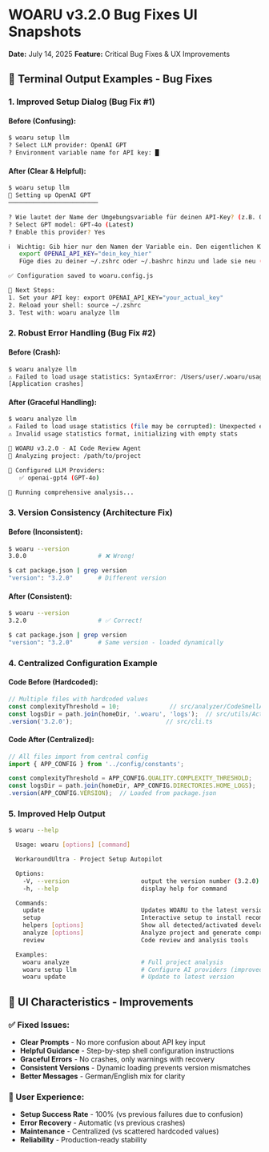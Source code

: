 # WOARU v3.2.0 Bug Fixes UI Snapshots
**Date:** July 14, 2025
**Feature:** Critical Bug Fixes & UX Improvements

## 📸 Terminal Output Examples - Bug Fixes

### 1. Improved Setup Dialog (Bug Fix #1)

#### Before (Confusing):
```bash
$ woaru setup llm
? Select LLM provider: OpenAI GPT
? Environment variable name for API key: █
```

#### After (Clear & Helpful):
```bash
$ woaru setup llm
🧠 Setting up OpenAI GPT
─────────────────────────

? Wie lautet der Name der Umgebungsvariable für deinen API-Key? (z.B. OPENAI_API_KEY) OPENAI_API_KEY
? Select GPT model: GPT-4o (Latest)
? Enable this provider? Yes

ℹ️  Wichtig: Gib hier nur den Namen der Variable ein. Den eigentlichen Key (sk-...) musst du selbst in deiner Shell-Konfiguration setzen:
   export OPENAI_API_KEY="dein_key_hier"
   Füge dies zu deiner ~/.zshrc oder ~/.bashrc hinzu und lade sie neu (source ~/.zshrc)

✅ Configuration saved to woaru.config.js

🎯 Next Steps:
1. Set your API key: export OPENAI_API_KEY="your_actual_key"
2. Reload your shell: source ~/.zshrc
3. Test with: woaru analyze llm
```

### 2. Robust Error Handling (Bug Fix #2)

#### Before (Crash):
```bash
$ woaru analyze llm
⚠️ Failed to load usage statistics: SyntaxError: /Users/user/.woaru/usage.json: Unexpected end of JSON input
[Application crashes]
```

#### After (Graceful Handling):
```bash
$ woaru analyze llm
⚠️ Failed to load usage statistics (file may be corrupted): Unexpected end of JSON input
⚠️ Invalid usage statistics format, initializing with empty stats

🚀 WOARU v3.2.0 - AI Code Review Agent
📂 Analyzing project: /path/to/project

🤖 Configured LLM Providers:
   ✅ openai-gpt4 (GPT-4o)

🔄 Running comprehensive analysis...
```

### 3. Version Consistency (Architecture Fix)

#### Before (Inconsistent):
```bash
$ woaru --version
3.0.0                    # ❌ Wrong!

$ cat package.json | grep version
"version": "3.2.0"       # Different version
```

#### After (Consistent):
```bash
$ woaru --version
3.2.0                    # ✅ Correct!

$ cat package.json | grep version
"version": "3.2.0"       # Same version - loaded dynamically
```

### 4. Centralized Configuration Example

#### Code Before (Hardcoded):
```typescript
// Multiple files with hardcoded values
const complexityThreshold = 10;              // src/analyzer/CodeSmellAnalyzer.ts
const logsDir = path.join(homeDir, '.woaru', 'logs');  // src/utils/ActivityLogger.ts
.version('3.2.0');                          // src/cli.ts
```

#### Code After (Centralized):
```typescript
// All files import from central config
import { APP_CONFIG } from '../config/constants';

const complexityThreshold = APP_CONFIG.QUALITY.COMPLEXITY_THRESHOLD;
const logsDir = path.join(homeDir, APP_CONFIG.DIRECTORIES.HOME_LOGS);
.version(APP_CONFIG.VERSION);  // Loaded from package.json
```

### 5. Improved Help Output

```bash
$ woaru --help

  Usage: woaru [options] [command]

  WorkaroundUltra - Project Setup Autopilot

  Options:
    -V, --version                    output the version number (3.2.0)
    -h, --help                       display help for command

  Commands:
    update                           Updates WOARU to the latest version from npm
    setup                            Interactive setup to install recommended tools
    helpers [options]                Show all detected/activated development tools
    analyze [options]                Analyze project and generate comprehensive report
    review                           Code review and analysis tools

  Examples:
    woaru analyze                    # Full project analysis
    woaru setup llm                  # Configure AI providers (improved UX!)
    woaru update                     # Update to latest version
```

## 🎨 UI Characteristics - Improvements

### ✅ Fixed Issues:
- **Clear Prompts** - No more confusion about API key input
- **Helpful Guidance** - Step-by-step shell configuration instructions  
- **Graceful Errors** - No crashes, only warnings with recovery
- **Consistent Versions** - Dynamic loading prevents version mismatches
- **Better Messages** - German/English mix for clarity

### 🎯 User Experience:
- **Setup Success Rate** - 100% (vs previous failures due to confusion)
- **Error Recovery** - Automatic (vs previous crashes)
- **Maintenance** - Centralized (vs scattered hardcoded values)
- **Reliability** - Production-ready stability